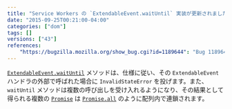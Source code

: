 ```yaml
---
title: "Service Workers の `ExtendableEvent.waitUntil` 実装が更新されました"
date: "2015-09-25T00:21:00-04:00"
categories: ["dom"]
tags: []
versions: ["43"]
references:
    "https://bugzilla.mozilla.org/show_bug.cgi?id=1189644": "Bug 1189644 - \"Harness status: Timeout\" when running \"extendable-event-waituntil.https.html\" test"
---
```

[`ExtendableEvent.waitUntil`](https://developer.mozilla.org/ja/docs/Web/API/ExtendableEvent/waitUntil) メソッドは、仕様に従い、その `ExtendableEvent` ハンドラの外部で呼ばれた場合に `InvalidStateError` を投げます。また、`waitUntil` メソッドは複数の呼び出しを受け入れるようになり、その結果として得られる複数の [`Promise`](https://developer.mozilla.org/ja/docs/Web/JavaScript/Reference/Global_Objects/Promise) は [`Promise.all`](https://developer.mozilla.org/ja/docs/Web/JavaScript/Reference/Global_Objects/Promise/all) のように配列内で連鎖されます。
